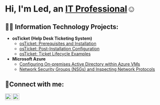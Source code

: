 <h1>Hi, I'm Led, an <a href="https://linkedin.com/in/Ledjonag">IT Professional</a>☺</h1>

<h2>👨‍💻 Information Technology Projects:</h2>

- <b>osTicket (Help Desk Ticketing System)</b>
  - [osTicket: Prerequisites and Installation](https://github.com/Ledjonagaraj/osticket-prereqs)
  - [osTicket: Post-Installation Configuration](https://github.com/Ledjonagaraj/post-install-config)
  - [osTicket: Ticket Lifecycle Examples](https://github.com/Ledjonagaraj/ticket-lifecycle)
- <b>Microsoft Azure</b>
  - [Configuring On-premises Active Directory within Azure VMs](https://github.com/Ledjonagaraj/configure-ad)
  - [Network Security Groups (NSGs) and Inspecting Network Protocols](https://github.com/Ledjonagaraj/azure-network-protocols)

<h2>🤳Connect with me:</h2>

[<img align="left" alt="Led | LinkedIn" width="22px" src="https://cdn.jsdelivr.net/npm/simple-icons@v3/icons/linkedin.svg" />][linkedin]
[<img align="left" alt="Led | Email" width="22px" src="https://cdn.jsdelivr.net/npm/simple-icons@v3/icons/gmail.svg" />][email]

[linkedin]: https://linkedin.com/in/Ledjonag
[email]: mailto:ledjonagaraj@gmail.com
